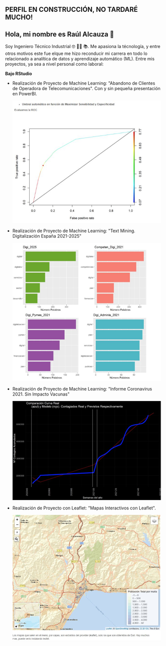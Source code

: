 ## PERFIL EN CONSTRUCCIÓN, NO TARDARÉ MUCHO!

## Hola, mi nombre es Raúl Alcauza 👋


Soy Ingeniero Técnico Industrial 🤓 👨‍🏫 📚. 
Me apasiona la técnología, y entre otros motivos este fue elque me hizo reconducir mi carrera en todo lo relacionado a analítica de datos y aprendizaje automático (ML). 
Entre mis proyectos, ya sea a nivel personal como laboral:

**Bajo RStudio**

  * Realización de Proyecto de Machine Learning: "Abandono de Clientes de Operadora de Telecomunicaciones". Con y sin pequeña presentación en PowerBI.
    
    ![**Presentación**](Media/Roc.JPG)
    
  
  * Realización de Proyecto de Machine Learning: "Text Mining. Digitalización España 2021-2025"
    
    ![**Presentación**](Media/TextMinning.JPG)
  
  * Realización de Proyecto de Machine Learning: "Informe Coronavirus 2021. Sin Impacto Vacunas"
    
    ![**Presentación**](Media/Coronavirus_.JPG)
  
  * Realización de Proyecto con Leaflet: "Mapas Interactivos con Leaflet".
    
    ![**Presentación**](Media/Leafleat.JPG)



<!--
**raulalcauza/raulalcauza** is a ✨ _special_ ✨ repository because its `README.md` (this file) appears on your GitHub profile.

Here are some ideas to get you started:

- 🔭 I’m currently working on ...
- 🌱 I’m currently learning ...
- 👯 I’m looking to collaborate on ...
- 🤔 I’m looking for help with ...
- 💬 Ask me about ...
- 📫 How to reach me: ...
- 😄 Pronouns: ...
- ⚡ Fun fact: ...
-->
